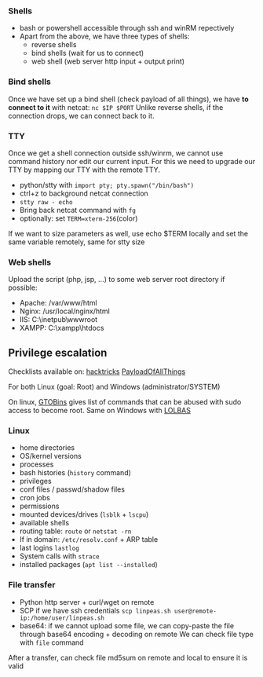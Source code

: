 
### Shells

- bash or powershell accessible through ssh and winRM repectively
- Apart from the above, we have three types of shells:
	- reverse shells
	- bind shells (wait for us to connect)
	- web shell (web server http input + output print)
 
 
### Bind shells

 Once we have set up a bind shell (check payload of all things), we have **to connect to it** with netcat: `nc $IP $PORT`
Unlike reverse shells, if the connection drops, we can connect back to it.


### TTY
Once we get a shell connection outside ssh/winrm, we cannot use command history nor edit our current input. For this we need to upgrade our TTY by mapping our TTY with the remote TTY.

- python/stty with `import pty; pty.spawn("/bin/bash")`
- ctrl+z to background netcat connection
- `stty raw - echo`
- Bring back netcat command with `fg`
- optionally: set `TERM=xterm-256`(color) 

If we want to size parameters as well, use echo $TERM locally and set the same variable remotely, same for stty size

### Web shells

Upload the script (php, jsp, ...) to some web server root directory if possible:
- Apache: /var/www/html
- Nginx: /usr/local/nginx/html
- IIS: C:\\inetpub\\wwwroot
- XAMPP: C:\\xampp\\htdocs

## Privilege escalation

Checklists available on:
[hacktricks](https://book.hacktricks.xyz/)
[PayloadOfAllThings](https://github.com/swisskyrepo/PayloadsAllTheThings)

For both Linux (goal: Root) and Windows (administrator/SYSTEM)

On linux, [GTOBins](https://gtfobins.github.io/) gives list of commands that can be abused with sudo access to become root. Same on Windows with [LOLBAS](https://lolbas-project.github.io/#)

### Linux
- home directories
- OS/kernel versions
- processes
- bash histories (`history` command)
- privileges
- conf files / passwd/shadow files
- cron jobs
- permissions
- mounted devices/drives (`lsblk` + `lscpu`)
- available shells
- routing table: `route` or `netstat -rn`
- If in domain: `/etc/resolv.conf` + ARP table
- last logins `lastlog`
- System calls with `strace`
- installed packages (`apt list --installed`)
### File transfer

- Python http server + curl/wget on remote
- SCP if we have ssh credentials `scp linpeas.sh user@remote-ip:/home/user/linpeas.sh`
- base64: if we cannot upload some file, we can copy-paste the file through base64 encoding + decoding on remote
We can check file type with `file` command

After a transfer, can check file md5sum on remote and local to ensure it is valid

